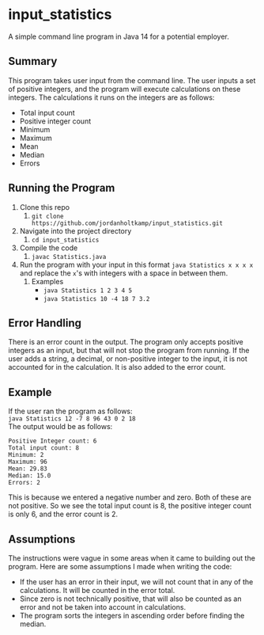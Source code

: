 # input_statistics
A simple command line program in Java 14 for a potential employer. 

## Summary
This program takes user input from the command line. The user inputs a set of positive integers, and the program will execute calculations on these integers. The calculations it runs on the integers are as follows:

- Total input count
- Positive integer count
- Minimum
- Maximum
- Mean
- Median
- Errors

## Running the Program
1. Clone this repo
    1. `git clone https://github.com/jordanholtkamp/input_statistics.git`
1. Navigate into the project directory
    1. `cd input_statistics`
1. Compile the code 
    1. `javac Statistics.java`
1. Run the program with your input in this format `java Statistics x x x x` and replace the `x`'s with integers with a space in between them.
    1. Examples
        - `java Statistics 1 2 3 4 5`
        - `java Statistics 10 -4 18 7 3.2`

## Error Handling
There is an error count in the output. The program only accepts positive integers as an input, but that will not stop the program from running. If the user adds a string, a decimal, or non-positive integer to the input, it is not accounted for in the calculation. It is also added to the error count.

## Example
If the user ran the program as follows:<br>
`java Statistics 12 -7 8 96 43 0 2 18`<br>
The output would be as follows:<br>
```
Positive Integer count: 6
Total input count: 8
Minimum: 2
Maximum: 96
Mean: 29.83
Median: 15.0
Errors: 2
```
This is because we entered a negative number and zero. Both of these are not positive. So we see the total input count is 8,  the positive integer count is only 6, and the error count is 2.

## Assumptions
The instructions were vague in some areas when it came to building out the program. Here are some assumptions I made when writing the code:
- If the user has an error in their input, we will not count that in any of the calculations. It will be counted in the error total.
- Since zero is not technically positive, that will also be counted as an error and not be taken into account in calculations.
- The program sorts the integers in ascending order before finding the median.
